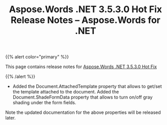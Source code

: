 ﻿---
title: Aspose.Words .NET 3.5.3.0 Hot Fix Release Notes – Aspose.Words for .NET
articleTitle: Aspose.Words .NET 3.5.3.0 Hot Fix Release Notes
linktitle: Aspose.Words .NET 3.5.3.0 Hot Fix Release Notes
description: "Aspose.Words .NET 3.5.3.0 Hot Fix Release Notes – the latest updates and fixes."
type: docs
weight: 80
url: /net/aspose-words-net-3-5-3-0-hot-fix-release-notes/
---

{{% alert color="primary" %}}

This page contains release notes for [Aspose.Words .NET 3.5.3.0 Hot Fix](https://downloads.aspose.com/words/net)

{{% /alert %}}

- Added the Document.AttachedTemplate property that allows to get/set the template attached to the document.
  Added the Document.ShadeFormData property that allows to turn on/off gray shading under the form fields. 

Note the updated documentation for the above properties will be released later.

